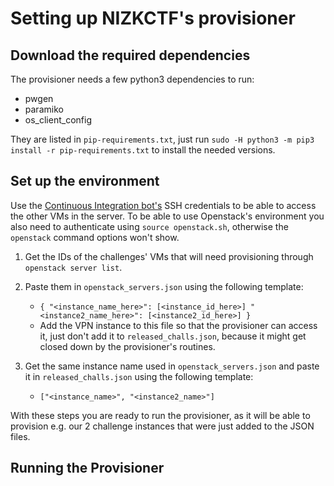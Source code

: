 # Setting up NIZKCTF's provisioner


## Download the required dependencies

The provisioner needs a few python3 dependencies to run:
* pwgen
* paramiko
* os_client_config

They are listed in `pip-requirements.txt`, just run `sudo -H python3 -m pip3 install -r pip-requirements.txt` to install the needed versions.

## Set up the environment

Use the [Continuous Integration bot's](https://github.com/pwn2winctf/nizkctf-tutorial/blob/master/GitHub.md) SSH credentials to be able to access the other VMs in the server. To be able to use Openstack's environment you also need to authenticate using `source openstack.sh`, otherwise the `openstack` command options won't show.

1. Get the IDs of the challenges' VMs that will need provisioning through `openstack server list`.

2. Paste them in `openstack_servers.json` using the following template:
	- `{
		"<instance_name_here>": [<instance_id_here>]
		"<instance2_name_here>": [<instance2_id_here>]
   	   }`
	- Add the VPN instance to this file so that the provisioner can access it, just don't add it to `released_challs.json`, because it might get closed down by the provisioner's routines.

3. Get the same instance name used in `openstack_servers.json` and paste it in `released_challs.json` using the following template:
	- `["<instance_name>", "<instance2_name>"]`

With these steps you are ready to run the provisioner, as it will be able to provision e.g. our 2 challenge instances that were just added to the JSON files.

## Running the Provisioner



